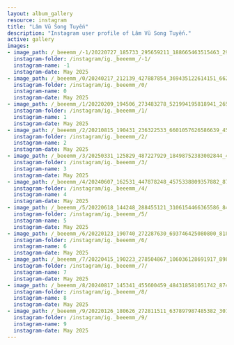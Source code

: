 ```yaml
---
layout: album_gallery
resource: instagram
title: "Lâm Vũ Song Tuyến"
description: "Instagram user profile of Lâm Vũ Song Tuyến."
active: gallery
images: 
- image_path: /_beeemm_/-1/20220727_185733_295659211_188665463515463_2947209009069416101_n.jpg
  instagram-folder: /instagram/ig._beeemm_/-1/
  instagram-name: -1
  instagram-date: May 2025
- image_path: /_beeemm_/0/20240217_212139_427887854_369435122614151_6620383379893002182_n.jpg
  instagram-folder: /instagram/ig._beeemm_/0/
  instagram-name: 0
  instagram-date: May 2025
- image_path: /_beeemm_/1/20220209_194506_273483278_521994195818941_2655380980486924829_n.jpg
  instagram-folder: /instagram/ig._beeemm_/1/
  instagram-name: 1
  instagram-date: May 2025
- image_path: /_beeemm_/2/20210815_190431_236322533_6601057626586639_4537582751032955492_n.jpg
  instagram-folder: /instagram/ig._beeemm_/2/
  instagram-name: 2
  instagram-date: May 2025
- image_path: /_beeemm_/3/20250331_125829_487227929_18498752383002844_4091907963264233250_n.jpg
  instagram-folder: /instagram/ig._beeemm_/3/
  instagram-name: 3
  instagram-date: May 2025
- image_path: /_beeemm_/4/20240607_162531_447878248_4575338809357882_8785612972449011400_n.jpg
  instagram-folder: /instagram/ig._beeemm_/4/
  instagram-name: 4
  instagram-date: May 2025
- image_path: /_beeemm_/5/20220618_144248_288455121_3106154466365586_8455390330902305928_n.jpg
  instagram-folder: /instagram/ig._beeemm_/5/
  instagram-name: 5
  instagram-date: May 2025
- image_path: /_beeemm_/6/20220123_190740_272287630_693746425080800_8184201227368274890_n.jpg
  instagram-folder: /instagram/ig._beeemm_/6/
  instagram-name: 6
  instagram-date: May 2025
- image_path: /_beeemm_/7/20220415_190223_278504867_106036128691917_8986289320475793603_n.jpg
  instagram-folder: /instagram/ig._beeemm_/7/
  instagram-name: 7
  instagram-date: May 2025
- image_path: /_beeemm_/8/20240817_145341_455600459_484318581051742_8741707604689987883_n.jpg
  instagram-folder: /instagram/ig._beeemm_/8/
  instagram-name: 8
  instagram-date: May 2025
- image_path: /_beeemm_/9/20220126_180626_272811511_637897987485382_3012653448479732378_n.jpg
  instagram-folder: /instagram/ig._beeemm_/9/
  instagram-name: 9
  instagram-date: May 2025
---
```

